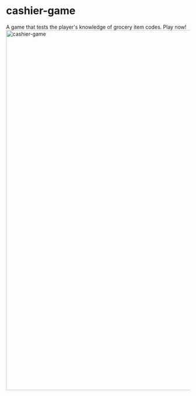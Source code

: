 # cashier-game
A game that tests the player's knowledge of grocery item codes. Play now!
<img width="985" alt="cashier-game" src="https://github.com/areyes59/cashier-game/assets/52942267/e81098f1-c54e-4f7f-93cb-1b2813ce67c6">
